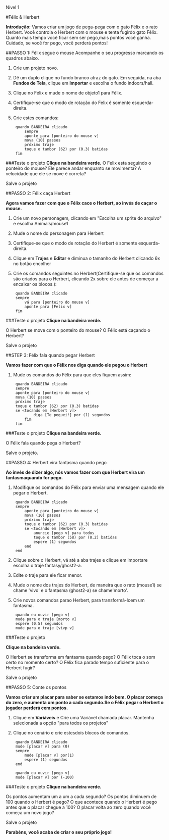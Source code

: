 Nível 1

#Félix & Herbert

__Introdução:__Vamos criar um jogo de pega-pega com o gato Félix e o rato Herbert. Você controla o Herbert com o mouse e tenta fugirdo gato Félix. Quanto mais tempo você ficar sem ser pego,mais pontos você ganha. Cuidado, se você for pego, você perderá pontos!
##PASSO 1: Félix segue o mouse
Acompanhe o seu progresso marcando os quadros abaixo.
1. Crie um projeto novo.2. Dê um duplo clique no fundo branco atraz do gato. Em seguida, na aba __Fundos de Tela__, clique em __Importar__ e escolha o fundo indoors/hall.3. Clique no  Félix e mude o nome de objeto1 para Félix. 4. Certifique-se que o modo de rotação do Felix é somente esquerda-direita.5. Crie estes comandos:

		quando BANDEIRA clicado
			sempre
			aponte para [ponteiro do mouse v]
			mova (10) passos
			próximo traje
			toque o tambor (62) por (0.3) batidas
		fim
		
###Teste o projeto__Clique na bandeira verde.__O Felix esta seguindo o ponteiro do mouse? Ele parece andar enquanto se movimenta? A velocidade que ele se move é correta?
Salve o projeto
##PASSO 2: Félix caça Herbert
__Agora vamos fazer com que o Félix cace o Herbert, ao invés de caçar o mouse.__
1. Crie um novo personagem, clicando em "Escolha um sprite do arquivo" e escolha Animals/mouse12. Mude o nome do personagem para Herbert
3. Certifique-se que o modo de rotação do Herbert é  somente esquerda-direita.
4. Clique em __Trajes__ e __Editar__ e diminua o tamanho do Herbert clicando 6x no botão encolher5. Crie os comandos seguintes no Herbert(Certifique-se que os comandos são criados para o Herbert, clicando 2x sobre ele antes de começar a encaixar os blocos.): 

		quando BANDEIRA clicado
		sempre
			vá para [ponteiro do mouse v]
			aponte para [Felix v]		
		fim
###Teste o projeto__Clique na bandeira verde.__
O Herbert se move com o ponteiro do mouse? O Félix está caçando o Herbert?
Salve o projeto
##STEP 3: Félix fala quando pegar Herbert
__Vamos fazer com que o Félix nos diga quando ele pegou o Herbert__
1. Mude os comandos do Félix para que eles fiquem assim:

		quando BANDEIRA clicado
		sempre
		aponte para [ponteiro do mouse v]
		mova (10) passos
		próximo traje
		toque o tambor (62) por (0.3) batidas
		se <tocando em [Herbert v]>
				diga [Te peguei!] por (1) segundos
			fim
		fim

###Teste o projeto__Clique na bandeira verde.__
O Félix fala quando pega o Herbert?
Salve o projeto.

##PASSO 4: Herbert vira fantasma quando pego

__Ao invés de dizer algo, nós vamos fazer com que Herbert vira um fantasmaquando for pego.__

1. Modifique os comandos do Félix para enviar uma mensagem quando ele pegar o Herbert.

		quando BANDEIRA clicado
		sempre
			aponte para [ponteiro do mouse v]
			mova (10) passos
			próximo traje
			toque o tambor (62) por (0.3) batidas
			se <tocando em [Herbert v]>
				anuncie [pego v] para todos
				toque o tambor (58) por (0.2) batidas
				espere (1) segundos
			end
		end
2. Clique sobre o Herbert, vá até a aba trajes e clique em importare escolha o traje fantasy/ghost2-a.3. Edite o traje para ele ficar menor.4. Mude o nome dos trajes do Herbert, de maneira que o rato (mouse1) se chame 'vivo' e o fantasma (ghost2-a)  se chame'morto'.5. Crie novos comandos parao Herbert, para transformá-loem um fantasma.

		quando eu ouvir [pego v]
		mude para o traje [morto v]
		espere (0.5) segundos
		mude para o traje [vivp v]	
	
	
###Teste o projeto
__Clique na bandeira verde.__
O Herbert se transforma em fantasma quando pego?
O Félix toca o som certo no momento certo?
O Félix fica parado tempo suficiente para o Herbert fugir?

Salve o projeto
##PASSO 5: Conte os pontos
__Vamos criar um placar para saber se estamos indo bem. O placar começa do zero, e aumenta um ponto a cada segundo.Se o Félix pegar o Herbert o jogador perderá cem pontos.__
1. Clique em __Variáveis__ e Crie uma Variável chamada placar.  Mantenha selecionada a opção "para todos os projetos"2. Clique no cenário e crie estesdois blocos de comandos.
		quando BANDEIRA clicado
		mude [placar v] para (0)
		sempre
			mude [placar v] por(1)
			espere (1) segundos
		end
		
		quando eu ouvir [pego v]
		mude [placar v] por (-100)
	

###Teste o projeto__Clique na bandeira verde.__

Os pontos aumentam um a um a cada segundo?
Os pontos diminuem de 100 quando o Herbert é pego?
O que acontece quando o Herbert é pego antes que o placar chegue a 100?
O placar volta ao zero quando você começa um novo jogo?

Salve o projeto
__Parabéns, você acaba de criar o seu próprio jogo!__
